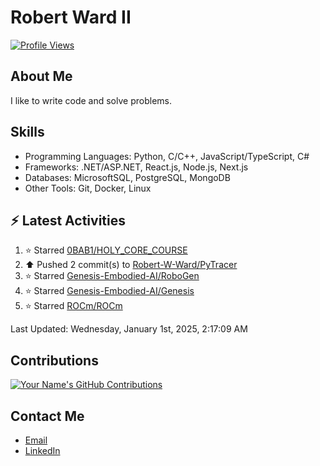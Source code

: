 
# Robert Ward II

[![Profile Views](https://komarev.com/ghpvc/?username=Robert-W-Ward)](https://github.com/Robert-W-Ward)

## About Me
I like to write code and solve problems.

## Skills
- Programming Languages: Python, C/C++, JavaScript/TypeScript, C#
- Frameworks: .NET/ASP.NET, React.js, Node.js, Next.js
- Databases: MicrosoftSQL, PostgreSQL, MongoDB
- Other Tools: Git, Docker, Linux

## :zap: Latest Activities
<!--RECENT_ACTIVITY:start-->
1. ⭐ Starred [0BAB1/HOLY_CORE_COURSE](https://github.com/0BAB1/HOLY_CORE_COURSE)
2. ⬆️ Pushed 2 commit(s) to [Robert-W-Ward/PyTracer](https://github.com/Robert-W-Ward/PyTracer)
3. ⭐ Starred [Genesis-Embodied-AI/RoboGen](https://github.com/Genesis-Embodied-AI/RoboGen)
4. ⭐ Starred [Genesis-Embodied-AI/Genesis](https://github.com/Genesis-Embodied-AI/Genesis)
5. ⭐ Starred [ROCm/ROCm](https://github.com/ROCm/ROCm)
<!--RECENT_ACTIVITY:end-->

<!--RECENT_ACTIVITY:last_update-->
Last Updated: Wednesday, January 1st, 2025, 2:17:09 AM
<!--RECENT_ACTIVITY:last_update_end-->

<!--END_SECTIN:activity-->
## Contributions
[![Your Name's GitHub Contributions](https://github-readme-streak-stats.herokuapp.com/?user=Robert-W-Ward&theme=radical)](https://github.com/your-username)

## Contact Me
- [Email](mailto:robertwesleyward2019@gmail.com)
- [LinkedIn](https://linkedin.com/in/https://www.linkedin.com/in/robert-ward-ii/)
